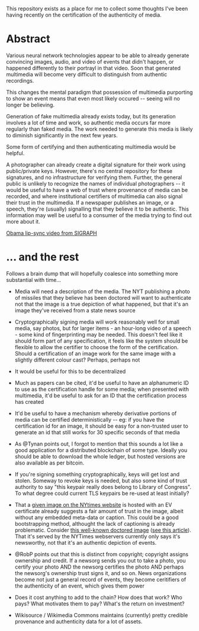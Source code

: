 
This repository exists as a place for me to collect some thoughts I've been having recently on the certification of the authenticity of media.

# Abstract

Various neural network technologies appear to be able to already generate convincing images, audio, and video of events that didn't happen, or happened differently to their portrayl in that video. Soon that generated multimedia will become very difficult to distinguish from authentic recordings.

This changes the mental paradigm that possession of multimedia purporting to show an event means that even most likely occured -- seeing will no longer be believing.

Generation of fake multimedia already exists today, but its generation involves a lot of time and work, so authentic media occurs far more regularly than faked media. The work needed to generate this media is likely to diminish significantly in the next few years.

Some form of certifying and then authenticating multimedia would be helpful.

A photographer can already create a digital signature for their work using public/private keys. However, there's no central repository for these signatures, and no infrastructure for verifying them. Further, the general public is unlikely to recognize the names of individual photographers -- it would be useful to have a web of trust where provenance of media can be recorded, and where institutional certifiers of multimedia can also signal their trust in the multimedia. If a newspaper publishes an image, or a speech, they're (usually) signalling that they believe it to be authentic. This information may well be useful to a consumer of the media trying to find out more about it.

[Obama lip-sync video from SIGRAPH](https://www.youtube.com/watch?v=9Yq67CjDqvw)

# ... and the rest

Follows a brain dump that will hopefully coalesce into something more substantial with time...

* Media will need a description of the media. The NYT publishing a photo of missiles that they believe has been doctored will want to authenticate not that the image is a true depiction of what happened, but that it's an image they've received from a state news source

* Cryptographically signing media will work reasonably well for small media, say photos, but for larger items - an hour-long video of a speech - some kind of fingerprinting may be needed. This doesn't feel like it should form part of any specification, it feels like the system should be flexible to allow the certifier to choose the form of the certification. Should a certification of an image work for the same image with a slightly different colour cast? Perhaps, perhaps not

* It would be useful for this to be decentralized

* Much as papers can be cited, it'd be useful to have an alphanumeric ID to use as the certification handle for some media; when presented with multimedia, it'd be useful to ask for an ID that the certification process has created

* It'd be useful to have a mechanism whereby derivative portions of media can be certified deterministically -- eg: if you have the certification id for an image, it should be easy for a non-trusted user to generate an id that still works for 30 specific seconds of that media

* As @Tynan points out, I forgot to mention that this sounds a lot like a good application for a distributed blockchain of some type. Ideally you should be able to download the whole ledger, but hosted versions are also available as per bitcoin.

* If you're signing something cryptographically, keys will get lost and stolen. Someway to revoke keys is needed, but also some kind of trust authority to say "this keypair really does belong to Library of Congress". To what degree could current TLS keypairs be re-used at least initially?

* That a [given image on the NYtimes website](https://static01.nyt.com/images/2017/07/13/sports/00mountain2/00mountain2-superJumbo.jpg) is hosted with an EV certificate already suggests a fair amount of trust in the image, albeit without any embedded meta-data or caption. This could be a good bootstrapping method, althought the lack of captioning is already problematic. Consider [this well-known doctored image](https://static01.nyt.com/images/2008/07/10/world/ledemissiles1.jpg) ([see this article](https://static01.nyt.com/images/2008/07/10/world/ledemissiles1.jpg)). That it's served by the NYTimes webservers currently only says it's newsworthy, not that it's an authentic depiction of events.

* @RobP points out that this is distinct from copyright; copyright assigns ownership and credit. If a newsorg sends you out to take a photo, you certify your photo AND the newsorg certifies the photo AND perhaps the newsorg's ownership trust signs it, and so on. News organizations become not just a general record of events, they become ceritifiers of the authenticity of an event, which gives them power

* Does it cost anything to add to the chain? How does that work? Who pays? What motivates them to pay? What's the return on investment?

* Wikisource / Wikimedia Commons maintains (currently) pretty credible provenance and authenticity data for a lot of assets. 


